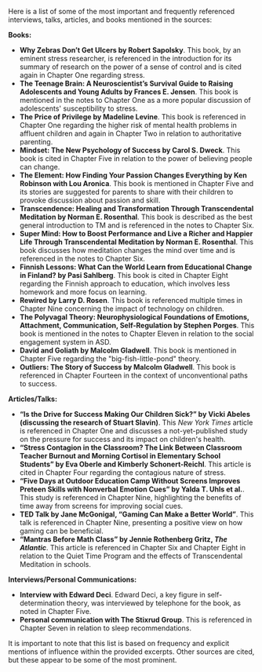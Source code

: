 Here is a list of some of the most important and frequently referenced interviews, talks, articles, and books mentioned in the sources:

**Books:**

- **Why Zebras Don’t Get Ulcers by Robert Sapolsky**. This book, by an eminent stress researcher, is referenced in the introduction for its summary of research on the power of a sense of control and is cited again in Chapter One regarding stress.
- **The Teenage Brain: A Neuroscientist’s Survival Guide to Raising Adolescents and Young Adults by Frances E. Jensen**. This book is mentioned in the notes to Chapter One as a more popular discussion of adolescents' susceptibility to stress.
- **The Price of Privilege by Madeline Levine**. This book is referenced in Chapter One regarding the higher risk of mental health problems in affluent children and again in Chapter Two in relation to authoritative parenting.
- **Mindset: The New Psychology of Success by Carol S. Dweck**. This book is cited in Chapter Five in relation to the power of believing people can change.
- **The Element: How Finding Your Passion Changes Everything by Ken Robinson with Lou Aronica**. This book is mentioned in Chapter Five and its stories are suggested for parents to share with their children to provoke discussion about passion and skill.
- **Transcendence: Healing and Transformation Through Transcendental Meditation by Norman E. Rosenthal**. This book is described as the best general introduction to TM and is referenced in the notes to Chapter Six.
- **Super Mind: How to Boost Performance and Live a Richer and Happier Life Through Transcendental Meditation by Norman E. Rosenthal**. This book discusses how meditation changes the mind over time and is referenced in the notes to Chapter Six.
- **Finnish Lessons: What Can the World Learn from Educational Change in Finland? by Pasi Sahlberg**. This book is cited in Chapter Eight regarding the Finnish approach to education, which involves less homework and more focus on learning.
- **Rewired by Larry D. Rosen**. This book is referenced multiple times in Chapter Nine concerning the impact of technology on children.
- **The Polyvagal Theory: Neurophysiological Foundations of Emotions, Attachment, Communication, Self-Regulation by Stephen Porges**. This book is mentioned in the notes to Chapter Eleven in relation to the social engagement system in ASD.
- **David and Goliath by Malcolm Gladwell**. This book is mentioned in Chapter Five regarding the "big-fish-little-pond" theory.
- **Outliers: The Story of Success by Malcolm Gladwell**. This book is referenced in Chapter Fourteen in the context of unconventional paths to success.

**Articles/Talks:**

- **“Is the Drive for Success Making Our Children Sick?” by Vicki Abeles (discussing the research of Stuart Slavin)**. This _New York Times_ article is referenced in Chapter One and discusses a not-yet-published study on the pressure for success and its impact on children's health.
- **“Stress Contagion in the Classroom? The Link Between Classroom Teacher Burnout and Morning Cortisol in Elementary School Students” by Eva Oberle and Kimberly Schonert-Reichl**. This article is cited in Chapter Four regarding the contagious nature of stress.
- **“Five Days at Outdoor Education Camp Without Screens Improves Preteen Skills with Nonverbal Emotion Cues” by Yalda T. Uhls et al.**. This study is referenced in Chapter Nine, highlighting the benefits of time away from screens for improving social cues.
- **TED Talk by Jane McGonigal, “Gaming Can Make a Better World”**. This talk is referenced in Chapter Nine, presenting a positive view on how gaming can be beneficial.
- **“Mantras Before Math Class” by Jennie Rothenberg Gritz, _The Atlantic_**. This article is referenced in Chapter Six and Chapter Eight in relation to the Quiet Time Program and the effects of Transcendental Meditation in schools.

**Interviews/Personal Communications:**

- **Interview with Edward Deci**. Edward Deci, a key figure in self-determination theory, was interviewed by telephone for the book, as noted in Chapter Five.
- **Personal communication with The Stixrud Group**. This is referenced in Chapter Seven in relation to sleep recommendations.

It is important to note that this list is based on frequency and explicit mentions of influence within the provided excerpts. Other sources are cited, but these appear to be some of the most prominent.